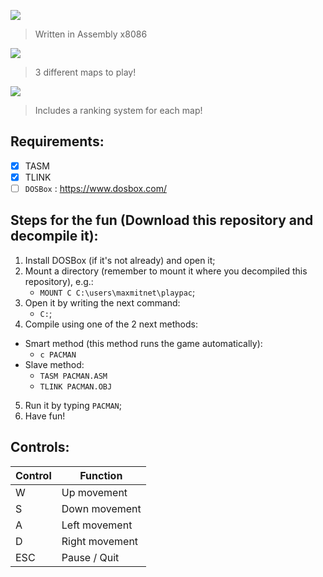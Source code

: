 ![](https://github.com/marcosatsf/PacmanGameOCLM/blob/master/imgRepo/bannerPacman.png)
> Written in Assembly x8086


![](https://github.com/marcosatsf/PacmanGameOCLM/blob/master/imgRepo/maps.gif)
> 3 different maps to play!


![](https://github.com/marcosatsf/PacmanGameOCLM/blob/master/imgRepo/ranking.png)
> Includes a ranking system for each map!

## Requirements:
- [x] TASM
- [x] TLINK
- [ ] `DOSBox` : <https://www.dosbox.com/>

## Steps for the fun (Download this repository and decompile it):
1. Install DOSBox (if it's not already) and open it;
2. Mount a directory (remember to mount it where you decompiled this repository), e.g.:
   + `MOUNT C C:\users\maxmitnet\playpac`;
3. Open it by writing the next command: 
   + `C:`;
4. Compile using one of the 2 next methods:
+ Smart method (this method runs the game automatically):
   + `c PACMAN`
+ Slave method:
   + `TASM PACMAN.ASM`
   + `TLINK PACMAN.OBJ`
5. Run it by typing `PACMAN`;
6. Have fun!

## Controls:

|   Control    |     Function    |
|------------- | ----------------|
|      W       |  Up movement    |
|      S       |  Down movement  |
|      A       |  Left movement  |
|      D       |  Right movement |
|     ESC      |  Pause / Quit   |
